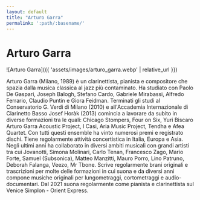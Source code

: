 ```yaml
---
layout: default
title: "Arturo Garra"
permalink: ':path/:basename/'
---
```


# Arturo Garra
![Arturo Garra]({{ 'assets/images/arturo_garra.webp' | relative_url }})

Arturo Garra (Milano, 1989) è un clarinettista, pianista e compositore che spazia dalla musica classica al jazz più contaminato. Ha studiato con Paolo De Gaspari, Joseph Balogh, Stefano Cardo, Gabriele Mirabassi, Alfredo Ferrario, Claudio Puntin e Giora Feidman. Terminati gli studi al Conservatorio G. Verdi di Milano (2010) e all'Accademia Internazionale di Clarinetto Basso Josef Horàk (2013) comincia a lavorare da subito in diverse formazioni tra le quali: Chicago Stompers, Four on Six, Yuri Biscaro Arturo Garra Acoustic Project, I Casi, Aria Music Project, Tendha e Afea Quartet. Con tutti questi ensemble ha vinto numerosi premi e registrato dischi. Tiene regolarmente attività concertistica in Italia, Europa e Asia. Negli ultimi anni ha collaborato in diversi ambiti musicali con grandi artisti tra cui Jovanotti, Simona Molinari, Carlo Tenan, Francesco Zago, Mario Forte, Samuel (Subsonica), Matteo Manzitti, Mauro Porro, Lino Patruno, Deborah Falanga, Veezo, Mr Tbone. Scrive regolarmente brani originali e trascrizioni per molte delle formazioni in cui suona e da diversi anni compone musiche originali per lungometraggi, cortometraggi e audio-documentari. Dal 2021 suona regolarmente come pianista e clarinettista sul Venice Simplon - Orient Express.
